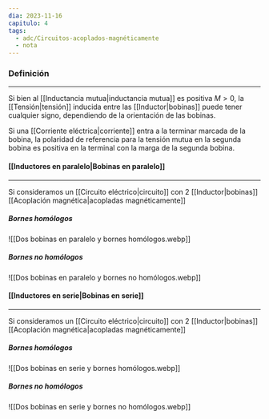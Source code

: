 ```yaml
---
dia: 2023-11-16
capitulo: 4
tags:
  - adc/Circuitos-acoplados-magnéticamente
  - nota
---
```

### Definición
---
Si bien al [[Inductancia mutua|inductancia mutua]] es positiva $M > 0$, la [[Tensión|tensión]] inducida entre las [[Inductor|bobinas]] puede tener cualquier signo, dependiendo de la orientación de las bobinas.

Si una [[Corriente eléctrica|corriente]] entra a la terminar marcada de la bobina, la polaridad de referencia para la tensión mutua en la segunda bobina es positiva en la terminal con la marga de la segunda bobina.

#### [[Inductores en paralelo|Bobinas en paralelo]]
---
Si consideramos un [[Circuito eléctrico|circuito]] con 2 [[Inductor|bobinas]] [[Acoplación magnética|acopladas magnéticamente]]

##### Bornes homólogos
![[Dos bobinas en paralelo y bornes homólogos.webp]]

##### Bornes no homólogos
![[Dos bobinas en paralelo y bornes no homólogos.webp]]

#### [[Inductores en serie|Bobinas en serie]]
---
Si consideramos un [[Circuito eléctrico|circuito]] con 2 [[Inductor|bobinas]] [[Acoplación magnética|acopladas magnéticamente]]

##### Bornes homólogos
![[Dos bobinas en serie y bornes homólogos.webp]]

##### Bornes no homólogos
![[Dos bobinas en serie y bornes no homólogos.webp]]